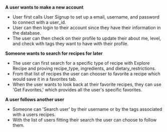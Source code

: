 **A user wants to make a new account**
- User first calls User Signup to set up a email, username, and password to connect with a user_id.  
- User can then login to their account since they have their information in the database.  
- The user can then check on their profile to update their about me, level, and check with tags they want to have with their profile.  

**Someone wants to search for recipes for later**
- The user can first search for a specific type of recipe with Explore Recipe and proving recipe_type, ingredients, and dietary_restrictions.  
- From that list of recipes the user can chooser to favorite a recipe which would save it in a favorites tab.  
- When the user wants to look back at their favorite recipes, they can use 'Get Favorites,' which provides all the user's specific favorites.  


**A user follows another user**
- Someone can 'Search user' by their username or by the tags associated with a users recipes.  
- With the list of users fitting their search the user can choose to follow them.  


